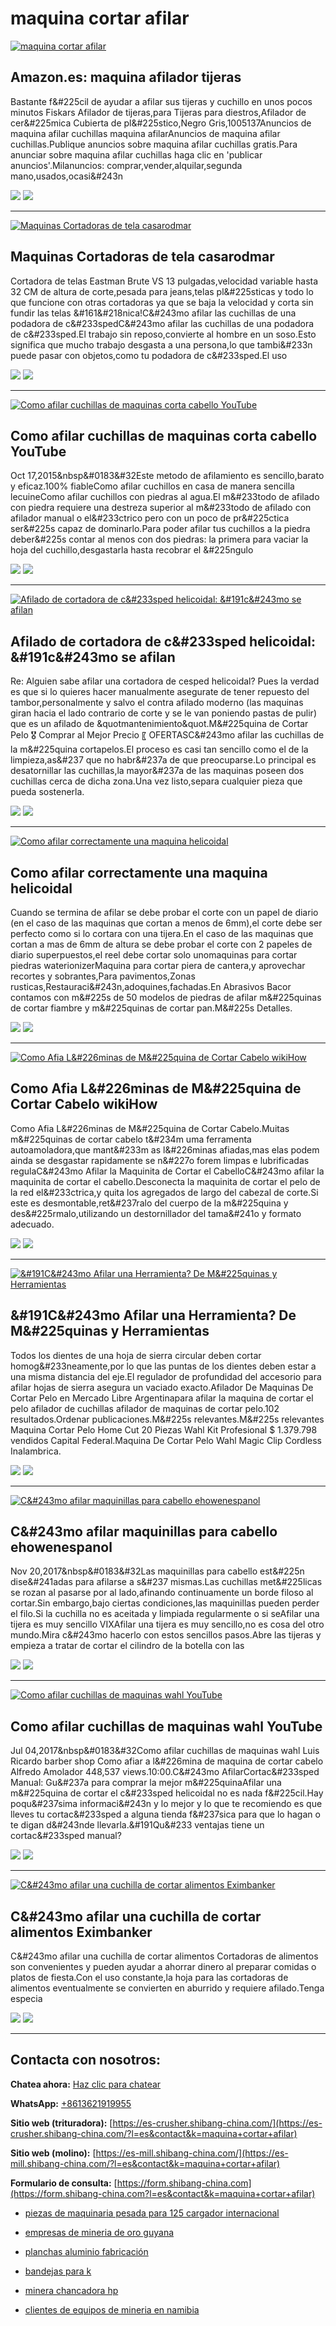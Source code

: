 # maquina cortar afilar

<a href="https://swt.shibang-china.com/?l=es&img&k=maquina+cortar+afilar" target="_blank">![maquina cortar afilar](http://static.shibang-china.com/all-800x300/573.jpg)</a>

## Amazon.es: maquina afilador tijeras
Bastante f&#225cil de ayudar a afilar sus tijeras y cuchillo en unos pocos minutos Fiskars Afilador de tijeras,para Tijeras para diestros,Afilador de cer&#225mica Cubierta de pl&#225stico,Negro Gris,1005137Anuncios de maquina afilar cuchillas maquina afilarAnuncios de maquina afilar cuchillas.Publique anuncios sobre maquina afilar cuchillas gratis.Para anunciar sobre maquina afilar cuchillas haga clic en 'publicar anuncios'.Milanuncios: comprar,vender,alquilar,segunda mano,usados,ocasi&#243n


<a href="https://whatsapp.shibangsoft.com/WhatsApp.php" target="_blank" title="WhatsApp">![](http://static.shibang-china.com/icon/whatsapp.png)</a> <a href="https://swt.shibang-china.com/?l=es&icon&k=maquina+cortar+afilar" target="_blank">![](http://static.shibang-china.com/icon/chat-es.png)</a>

---

<a href="https://swt.shibang-china.com/?l=es&img&k=maquina+cortar+afilar" target="_blank">![Maquinas Cortadoras de tela casarodmar](http://static.shibang-china.com/all-800x300/236.jpg)</a>

## Maquinas Cortadoras de tela casarodmar
Cortadora de telas Eastman Brute VS 13 pulgadas,velocidad variable hasta 32 CM de altura de corte,pesada para jeans,telas pl&#225sticas y todo lo que funcione con otras cortadoras ya que se baja la velocidad y corta sin fundir las telas &#161&#218nica!C&#243mo afilar las cuchillas de una podadora de c&#233spedC&#243mo afilar las cuchillas de una podadora de c&#233sped.El trabajo sin reposo,convierte al hombre en un soso.Esto significa que mucho trabajo desgasta a una persona,lo que tambi&#233n puede pasar con objetos,como tu podadora de c&#233sped.El uso


<a href="https://whatsapp.shibangsoft.com/WhatsApp.php" target="_blank" title="WhatsApp">![](http://static.shibang-china.com/icon/whatsapp.png)</a> <a href="https://swt.shibang-china.com/?l=es&icon&k=maquina+cortar+afilar" target="_blank">![](http://static.shibang-china.com/icon/chat-es.png)</a>

---

<a href="https://swt.shibang-china.com/?l=es&img&k=maquina+cortar+afilar" target="_blank">![Como afilar cuchillas de maquinas corta cabello YouTube](http://static.shibang-china.com/all-800x300/119.jpg)</a>

## Como afilar cuchillas de maquinas corta cabello YouTube
Oct 17,2015&nbsp&#0183&#32Este metodo de afilamiento es sencillo,barato y eficaz.100% fiableComo afilar cuchillos en casa de manera sencilla lecuineComo afilar cuchillos con piedras al agua.El m&#233todo de afilado con piedra requiere una destreza superior al m&#233todo de afilado con afilador manual o el&#233ctrico pero con un poco de pr&#225ctica ser&#225s capaz de dominarlo.Para poder afilar tus cuchillos a la piedra deber&#225s contar al menos con dos piedras: la primera para vaciar la hoja del cuchillo,desgastarla hasta recobrar el &#225ngulo


<a href="https://whatsapp.shibangsoft.com/WhatsApp.php" target="_blank" title="WhatsApp">![](http://static.shibang-china.com/icon/whatsapp.png)</a> <a href="https://swt.shibang-china.com/?l=es&icon&k=maquina+cortar+afilar" target="_blank">![](http://static.shibang-china.com/icon/chat-es.png)</a>

---

<a href="https://swt.shibang-china.com/?l=es&img&k=maquina+cortar+afilar" target="_blank">![Afilado de cortadora de c&#233sped helicoidal: &#191c&#243mo se afilan](http://static.shibang-china.com/all-800x300/1085.jpg)</a>

## Afilado de cortadora de c&#233sped helicoidal: &#191c&#243mo se afilan
Re: Alguien sabe afilar una cortadora de cesped helicoidal? Pues la verdad es que si lo quieres hacer manualmente asegurate de tener repuesto del tambor,personalmente y salvo el contra afilado moderno (las maquinas giran hacia el lado contrario de corte y se le van poniendo pastas de pulir) que es un afilado de &quotmantenimiento&quot.M&#225quina de Cortar Pelo 🎖 Comprar al Mejor Precio 〖 OFERTASC&#243mo afilar las cuchillas de la m&#225quina cortapelos.El proceso es casi tan sencillo como el de la limpieza,as&#237 que no habr&#237a de que preocuparse.Lo principal es desatornillar las cuchillas,la mayor&#237a de las maquinas poseen dos cuchillas cerca de dicha zona.Una vez listo,separa cualquier pieza que pueda sostenerla.


<a href="https://whatsapp.shibangsoft.com/WhatsApp.php" target="_blank" title="WhatsApp">![](http://static.shibang-china.com/icon/whatsapp.png)</a> <a href="https://swt.shibang-china.com/?l=es&icon&k=maquina+cortar+afilar" target="_blank">![](http://static.shibang-china.com/icon/chat-es.png)</a>

---

<a href="https://swt.shibang-china.com/?l=es&img&k=maquina+cortar+afilar" target="_blank">![Como afilar correctamente una maquina helicoidal](http://static.shibang-china.com/all-800x300/1223.jpg)</a>

## Como afilar correctamente una maquina helicoidal
Cuando se termina de afilar se debe probar el corte con un papel de diario (en el caso de las maquinas que cortan a menos de 6mm),el corte debe ser perfecto como si lo cortara con una tijera.En el caso de las maquinas que cortan a mas de 6mm de altura se debe probar el corte con 2 papeles de diario superpuestos,el reel debe cortar solo unomaquinas para cortar piedras waterionizerMaquina para cortar piera de cantera,y aprovechar recortes y sobrantes,Para pavimentos,Zonas rusticas,Restauraci&#243n,adoquines,fachadas.En Abrasivos Bacor contamos con m&#225s de 50 modelos de piedras de afilar m&#225quinas de cortar fiambre y m&#225quinas de cortar pan.M&#225s Detalles.


<a href="https://whatsapp.shibangsoft.com/WhatsApp.php" target="_blank" title="WhatsApp">![](http://static.shibang-china.com/icon/whatsapp.png)</a> <a href="https://swt.shibang-china.com/?l=es&icon&k=maquina+cortar+afilar" target="_blank">![](http://static.shibang-china.com/icon/chat-es.png)</a>

---

<a href="https://swt.shibang-china.com/?l=es&img&k=maquina+cortar+afilar" target="_blank">![Como Afia L&#226minas de M&#225quina de Cortar Cabelo wikiHow](http://static.shibang-china.com/all-800x300/1334.jpg)</a>

## Como Afia L&#226minas de M&#225quina de Cortar Cabelo wikiHow
Como Afia L&#226minas de M&#225quina de Cortar Cabelo.Muitas m&#225quinas de cortar cabelo t&#234m uma ferramenta autoamoladora,que mant&#233m as l&#226minas afiadas,mas elas podem ainda se desgastar rapidamente se n&#227o forem limpas e lubrificadas regulaC&#243mo Afilar la Maquinita de Cortar el CabelloC&#243mo afilar la maquinita de cortar el cabello.Desconecta la maquinita de cortar el pelo de la red el&#233ctrica,y quita los agregados de largo del cabezal de corte.Si este es desmontable,ret&#237ralo del cuerpo de la m&#225quina y des&#225rmalo,utilizando un destornillador del tama&#241o y formato adecuado.


<a href="https://whatsapp.shibangsoft.com/WhatsApp.php" target="_blank" title="WhatsApp">![](http://static.shibang-china.com/icon/whatsapp.png)</a> <a href="https://swt.shibang-china.com/?l=es&icon&k=maquina+cortar+afilar" target="_blank">![](http://static.shibang-china.com/icon/chat-es.png)</a>

---

<a href="https://swt.shibang-china.com/?l=es&img&k=maquina+cortar+afilar" target="_blank">![&#191C&#243mo Afilar una Herramienta? De M&#225quinas y Herramientas](http://static.shibang-china.com/all-800x300/1322.jpg)</a>

## &#191C&#243mo Afilar una Herramienta? De M&#225quinas y Herramientas
Todos los dientes de una hoja de sierra circular deben cortar homog&#233neamente,por lo que las puntas de los dientes deben estar a una misma distancia del eje.El regulador de profundidad del accesorio para afilar hojas de sierra asegura un vaciado exacto.Afilador De Maquinas De Cortar Pelo en Mercado Libre Argentinapara afilar la maquina de cortar el pelo afilador de cuchillas afilador de maquinas de cortar pelo.102 resultados.Ordenar publicaciones.M&#225s relevantes.M&#225s relevantes Maquina Cortar Pelo Home Cut 20 Piezas Wahl Kit Profesional $ 1.379.798 vendidos Capital Federal.Maquina De Cortar Pelo Wahl Magic Clip Cordless Inalambrica.


<a href="https://whatsapp.shibangsoft.com/WhatsApp.php" target="_blank" title="WhatsApp">![](http://static.shibang-china.com/icon/whatsapp.png)</a> <a href="https://swt.shibang-china.com/?l=es&icon&k=maquina+cortar+afilar" target="_blank">![](http://static.shibang-china.com/icon/chat-es.png)</a>

---

<a href="https://swt.shibang-china.com/?l=es&img&k=maquina+cortar+afilar" target="_blank">![C&#243mo afilar maquinillas para cabello ehowenespanol](http://static.shibang-china.com/all-800x300/635.jpg)</a>

## C&#243mo afilar maquinillas para cabello ehowenespanol
Nov 20,2017&nbsp&#0183&#32Las maquinillas para cabello est&#225n dise&#241adas para afilarse a s&#237 mismas.Las cuchillas met&#225licas se rozan al pasarse por al lado,afinando continuamente un borde filoso al cortar.Sin embargo,bajo ciertas condiciones,las maquinillas pueden perder el filo.Si la cuchilla no es aceitada y limpiada regularmente o si seAfilar una tijera es muy sencillo VIXAfilar una tijera es muy sencillo,no es cosa del otro mundo.Mira c&#243mo hacerlo con estos sencillos pasos.Abre las tijeras y empieza a tratar de cortar el cilindro de la botella con las


<a href="https://whatsapp.shibangsoft.com/WhatsApp.php" target="_blank" title="WhatsApp">![](http://static.shibang-china.com/icon/whatsapp.png)</a> <a href="https://swt.shibang-china.com/?l=es&icon&k=maquina+cortar+afilar" target="_blank">![](http://static.shibang-china.com/icon/chat-es.png)</a>

---

<a href="https://swt.shibang-china.com/?l=es&img&k=maquina+cortar+afilar" target="_blank">![Como afilar cuchillas de maquinas wahl YouTube](http://static.shibang-china.com/all-800x300/567.jpg)</a>

## Como afilar cuchillas de maquinas wahl YouTube
Jul 04,2017&nbsp&#0183&#32Como afilar cuchillas de maquinas wahl Luis Ricardo barber shop Como afiar a l&#226mina de maquina de cortar cabelo Alfredo Amolador 448,537 views.10:00.C&#243mo AfilarCortac&#233sped Manual: Gu&#237a para comprar la mejor m&#225quinaAfilar una m&#225quina de cortar el c&#233sped helicoidal no es nada f&#225cil.Hay poqu&#237sima informaci&#243n y lo mejor y lo que te recomiendo es que lleves tu cortac&#233sped a alguna tienda f&#237sica para que lo hagan o te digan d&#243nde llevarla.&#191Qu&#233 ventajas tiene un cortac&#233sped manual?


<a href="https://whatsapp.shibangsoft.com/WhatsApp.php" target="_blank" title="WhatsApp">![](http://static.shibang-china.com/icon/whatsapp.png)</a> <a href="https://swt.shibang-china.com/?l=es&icon&k=maquina+cortar+afilar" target="_blank">![](http://static.shibang-china.com/icon/chat-es.png)</a>

---

<a href="https://swt.shibang-china.com/?l=es&img&k=maquina+cortar+afilar" target="_blank">![C&#243mo afilar una cuchilla de cortar alimentos Eximbanker](http://static.shibang-china.com/all-800x300/1170.jpg)</a>

## C&#243mo afilar una cuchilla de cortar alimentos Eximbanker
C&#243mo afilar una cuchilla de cortar alimentos Cortadoras de alimentos son convenientes y pueden ayudar a ahorrar dinero al preparar comidas o platos de fiesta.Con el uso constante,la hoja para las cortadoras de alimentos eventualmente se convierten en aburrido y requiere afilado.Tenga especia

<a href="https://whatsapp.shibangsoft.com/WhatsApp.php" target="_blank" title="WhatsApp">![](http://static.shibang-china.com/icon/whatsapp.png)</a> <a href="https://swt.shibang-china.com/?l=es&icon&k=maquina+cortar+afilar" target="_blank">![](http://static.shibang-china.com/icon/chat-es.png)</a>

---
## Contacta con nosotros:

**Chatea ahora:** [Haz clic para chatear](https://swt.shibang-china.com?l=es&contact&k=maquina+cortar+afilar)

**WhatsApp:**  [+8613621919955](https://whatsapp.shibangsoft.com/WhatsApp.php)

**Sitio web (trituradora):** [https://es-crusher.shibang-china.com/](https://es-crusher.shibang-china.com/?l=es&contact&k=maquina+cortar+afilar)

**Sitio web (molino):** [https://es-mill.shibang-china.com/](https://es-mill.shibang-china.com/?l=es&contact&k=maquina+cortar+afilar)

**Formulario de consulta:** [https://form.shibang-china.com](https://form.shibang-china.com?l=es&contact&k=maquina+cortar+afilar)

* [piezas de maquinaria pesada para 125 cargador internacional](../89/piezas%20de%20maquinaria%20pesada%20para%20125%20cargador%20internacional.md)

* [empresas de mineria de oro guyana](../85/empresas%20de%20mineria%20de%20oro%20guyana.md)

* [planchas aluminio fabricación](../95/planchas%20aluminio%20fabricaci%C3%B3n.md)

* [bandejas para k](../91/bandejas%20para%20k.md)

* [minera chancadora hp](../91/minera%20chancadora%20hp.md)

* [clientes de equipos de mineria en namibia](../83/clientes%20de%20equipos%20de%20mineria%20en%20namibia.md)